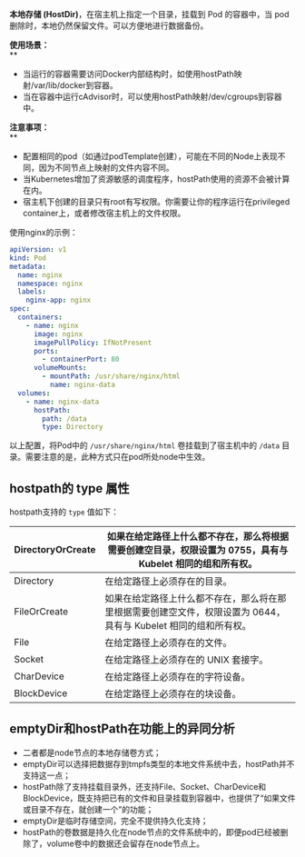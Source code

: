 **本地存储 (HostDir)**，在宿主机上指定一个目录，挂载到 Pod 的容器中，当 pod 删除时，本地仍然保留文件。可以方便地进行数据备份。

**使用场景：**<br />**

- 当运行的容器需要访问Docker内部结构时，如使用hostPath映射/var/lib/docker到容器。
- 当在容器中运行cAdvisor时，可以使用hostPath映射/dev/cgroups到容器中。

**注意事项：**<br />**

- 配置相同的pod（如通过podTemplate创建），可能在不同的Node上表现不同，因为不同节点上映射的文件内容不同。
- 当Kubernetes增加了资源敏感的调度程序，hostPath使用的资源不会被计算在内。
- 宿主机下创建的目录只有root有写权限。你需要让你的程序运行在privileged container上，或者修改宿主机上的文件权限。

使用nginx的示例：

```yaml
apiVersion: v1
kind: Pod
metadata:
  name: nginx
  namespace: nginx
  labels:
  	nginx-app: nginx
spec:
  containers:
    - name: nginx
      image: nginx
      imagePullPolicy: IfNotPresent
      ports:
        - containerPort: 80
      volumeMounts:
        - mountPath: /usr/share/nginx/html
          name: nginx-data
  volumes:
    - name: nginx-data
      hostPath:
        path: /data
        type: Directory
```

以上配置，将Pod中的 `/usr/share/nginx/html` 卷挂载到了宿主机中的 `/data` 目录。需要注意的是，此种方式只在pod所处node中生效。

<a name="3IIzX"></a>
## hostpath的 type 属性

hostpath支持的 `type` 值如下：

| DirectoryOrCreate | 如果在给定路径上什么都不存在，那么将根据需要创建空目录，权限设置为 0755，具有与 Kubelet 相同的组和所有权。 |
| --- | --- |
| Directory | 在给定路径上必须存在的目录。 |
| FileOrCreate | 如果在给定路径上什么都不存在，那么将在那里根据需要创建空文件，权限设置为 0644，具有与 Kubelet 相同的组和所有权。 |
| File | 在给定路径上必须存在的文件。 |
| Socket | 在给定路径上必须存在的 UNIX 套接字。 |
| CharDevice | 在给定路径上必须存在的字符设备。 |
| BlockDevice | 在给定路径上必须存在的块设备。 |


<a name="GFScV"></a>
## emptyDir和hostPath在功能上的异同分析

- 二者都是node节点的本地存储卷方式；
- emptyDir可以选择把数据存到tmpfs类型的本地文件系统中去，hostPath并不支持这一点；
- hostPath除了支持挂载目录外，还支持File、Socket、CharDevice和BlockDevice，既支持把已有的文件和目录挂载到容器中，也提供了“如果文件或目录不存在，就创建一个”的功能；
- emptyDir是临时存储空间，完全不提供持久化支持；
- hostPath的卷数据是持久化在node节点的文件系统中的，即便pod已经被删除了，volume卷中的数据还会留存在node节点上。

